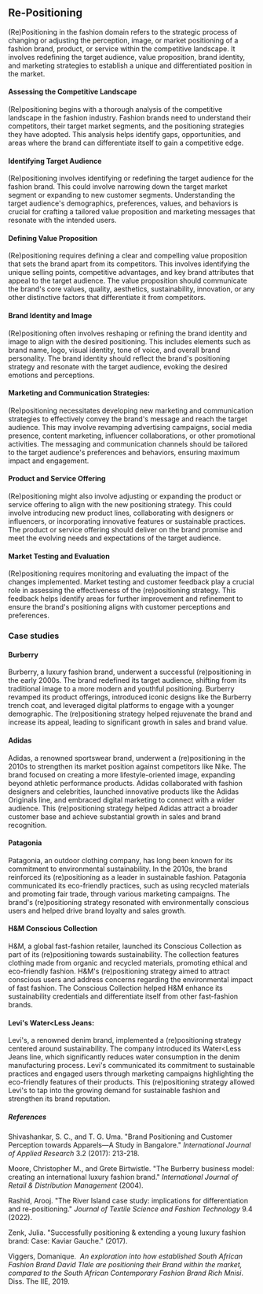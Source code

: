 ﻿## Re-Positioning

(Re)Positioning in the fashion domain refers to the strategic process of changing or adjusting the perception, image, or market positioning of a fashion brand, product, or service within the competitive landscape. It involves redefining the target audience, value proposition, brand identity, and marketing strategies to establish a unique and differentiated position in the market.

#### Assessing the Competitive Landscape

(Re)positioning begins with a thorough analysis of the competitive landscape in the fashion industry. Fashion brands need to understand their competitors, their target market segments, and the positioning strategies they have adopted. This analysis helps identify gaps, opportunities, and areas where the brand can differentiate itself to gain a competitive edge.

#### Identifying Target Audience

(Re)positioning involves identifying or redefining the target audience for the fashion brand. This could involve narrowing down the target market segment or expanding to new customer segments. Understanding the target audience's demographics, preferences, values, and behaviors is crucial for crafting a tailored value proposition and marketing messages that resonate with the intended users.

#### Defining Value Proposition

(Re)positioning requires defining a clear and compelling value proposition that sets the brand apart from its competitors. This involves identifying the unique selling points, competitive advantages, and key brand attributes that appeal to the target audience. The value proposition should communicate the brand's core values, quality, aesthetics, sustainability, innovation, or any other distinctive factors that differentiate it from competitors.

#### Brand Identity and Image

(Re)positioning often involves reshaping or refining the brand identity and image to align with the desired positioning. This includes elements such as brand name, logo, visual identity, tone of voice, and overall brand personality. The brand identity should reflect the brand's positioning strategy and resonate with the target audience, evoking the desired emotions and perceptions.

#### Marketing and Communication Strategies:

(Re)positioning necessitates developing new marketing and communication strategies to effectively convey the brand's message and reach the target audience. This may involve revamping advertising campaigns, social media presence, content marketing, influencer collaborations, or other promotional activities. The messaging and communication channels should be tailored to the target audience's preferences and behaviors, ensuring maximum impact and engagement.

#### Product and Service Offering

(Re)positioning might also involve adjusting or expanding the product or service offering to align with the new positioning strategy. This could involve introducing new product lines, collaborating with designers or influencers, or incorporating innovative features or sustainable practices. The product or service offering should deliver on the brand promise and meet the evolving needs and expectations of the target audience.

#### Market Testing and Evaluation

(Re)positioning requires monitoring and evaluating the impact of the changes implemented. Market testing and customer feedback play a crucial role in assessing the effectiveness of the (re)positioning strategy. This feedback helps identify areas for further improvement and refinement to ensure the brand's positioning aligns with customer perceptions and preferences.

### Case studies

#### Burberry

Burberry, a luxury fashion brand, underwent a successful (re)positioning in the early 2000s. The brand redefined its target audience, shifting from its traditional image to a more modern and youthful positioning. Burberry revamped its product offerings, introduced iconic designs like the Burberry trench coat, and leveraged digital platforms to engage with a younger demographic. The (re)positioning strategy helped rejuvenate the brand and increase its appeal, leading to significant growth in sales and brand value.

#### Adidas

Adidas, a renowned sportswear brand, underwent a (re)positioning in the 2010s to strengthen its market position against competitors like Nike. The brand focused on creating a more lifestyle-oriented image, expanding beyond athletic performance products. Adidas collaborated with fashion designers and celebrities, launched innovative products like the Adidas Originals line, and embraced digital marketing to connect with a wider audience. This (re)positioning strategy helped Adidas attract a broader customer base and achieve substantial growth in sales and brand recognition.

#### Patagonia

Patagonia, an outdoor clothing company, has long been known for its commitment to environmental sustainability. In the 2010s, the brand reinforced its (re)positioning as a leader in sustainable fashion. Patagonia communicated its eco-friendly practices, such as using recycled materials and promoting fair trade, through various marketing campaigns. The brand's (re)positioning strategy resonated with environmentally conscious users and helped drive brand loyalty and sales growth.

#### H&M Conscious Collection

H&M, a global fast-fashion retailer, launched its Conscious Collection as part of its (re)positioning towards sustainability. The collection features clothing made from organic and recycled materials, promoting ethical and eco-friendly fashion. H&M's (re)positioning strategy aimed to attract conscious users and address concerns regarding the environmental impact of fast fashion. The Conscious Collection helped H&M enhance its sustainability credentials and differentiate itself from other fast-fashion brands.

#### Levi's Water<Less Jeans:

Levi's, a renowned denim brand, implemented a (re)positioning strategy centered around sustainability. The company introduced its Water<Less Jeans line, which significantly reduces water consumption in the denim manufacturing process. Levi's communicated its commitment to sustainable practices and engaged users through marketing campaigns highlighting the eco-friendly features of their products. This (re)positioning strategy allowed Levi's to tap into the growing demand for sustainable fashion and strengthen its brand reputation.

##### References

Shivashankar, S. C., and T. G. Uma. "Brand Positioning and Customer Perception towards Apparels—A Study in Bangalore." _International Journal of Applied Research_ 3.2 (2017): 213-218.

Moore, Christopher M., and Grete Birtwistle. "The Burberry business model: creating an international luxury fashion brand." _International Journal of Retail & Distribution Management_ (2004).

Rashid, Arooj. "The River Island case study: implications for differentiation and re-positioning." _Journal of Textile Science and Fashion Technology_ 9.4 (2022).

Zenk, Julia. "Successfully positioning & extending a young luxury fashion brand: Case: Kaviar Gauche." (2017).

Viggers, Domanique. _​ An exploration into how established South African Fashion Brand David Tlale are positioning their Brand within the market, compared to the South African Contemporary Fashion Brand Rich Mnisi_. Diss. The IIE, 2019.

